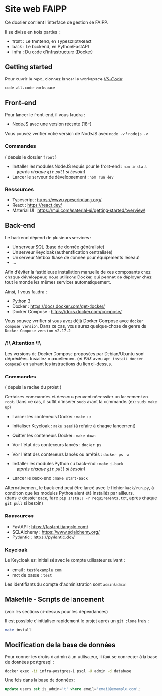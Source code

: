 # Site web FAIPP

Ce dossier contient l'interface de gestion de FAIPP.

Il se divise en trois parties :

- front : Le frontend, en Typescript/React
- back : Le backend, en Python/FastAPI
- infra : Du code d'infrastructure (Docker)

## Getting started

Pour ouvrir le repo, clonnez lancer le workspace [VS-Code](https://code.visualstudio.com/insiders/):

```bash
code all.code-workspace
```

## Front-end

Pour lancer le front-end, il vous faudra :

- NodeJS avec une version récente (18+)

Vous pouvez vérifier votre version de NodeJS avec `node -v` / `nodejs -v`

### Commandes

( depuis le dossier `front` )

- Installer les modules NodeJS requis pour le front-end : `npm install`  
&emsp;*(après chaque `git pull` si besoin)*
- Lancer le serveur de développement : `npm run dev`

### Ressources

- Typescript : https://www.typescriptlang.org/
- React : https://react.dev/
- Material UI : https://mui.com/material-ui/getting-started/overview/

## Back-end

Le backend dépend de plusieurs services :

- Un serveur SQL (base de donnée généraliste)
- Un serveur Keycloak (authentification centralisée)
- Un serveur Netbox (base de donnée pour équipements réseau)
- ...

Afin d'éviter la fastidieuse installation manuelle de ces composants chez chaque développeur, nous utilisons Docker, qui permet de déployer chez tout le monde les mêmes services automatiquement.

Ainsi, il vous faudra :

- Python 3
- Docker : https://docs.docker.com/get-docker/
- Docker Compose : https://docs.docker.com/compose/  

Vous pouvez vérifier si vous avez déjà Docker Compose avec `docker compose version`.
Dans ce cas, vous aurez quelque-chose du genre de `Docker Compose version v2.17.2`

### /!\ Attention /!\

Les versions de Docker Compose proposées par Debian/Ubuntu sont dépréciées. Installez manuellement (et *PAS* avec `apt install docker-compose`) en suivant les instructions du lien ci-dessus.

### Commandes

( depuis la racine du projet )

Certaines commandes ci-dessous peuvent nécessiter un lancement en `root`.
Dans ce cas, il suffit d'insérer `sudo` avant la commande. (ex: `sudo make up`)

- Lancer les conteneurs Docker : `make up`
- Initialiser Keycloak : `make seed` (à refaire à chaque lancement)
- Quitter les conteneurs Docker : `make down`

- Voir l'état des conteneurs lancés : `docker ps`
- Voir l'état des conteneurs lancés ou arrêtés : `docker ps -a`

- Installer les modules Python du back-end : `make i-back`  
&emsp;*(après chaque `git pull` si besoin)*
- Lancer le back-end : `make start-back`

Alternativement, le back-end peut être lancé avec le fichier `back/run.py`, à condition que les modules Python aient été installés par ailleurs.  
(dans le dossier `back`, faire `pip install -r requirements.txt`, après chaque `git pull` si besoin)

### Ressources

- FastAPI : https://fastapi.tiangolo.com/
- SQLAlchemy : https://www.sqlalchemy.org/
- Pydantic : https://pydantic.dev/

### Keycloak

Le Keycloak est initialisé avec le compte utilisateur suivant :

- email : `test@example.com`
- mot de passe : `test`  

Les identifiants du compte d'administration sont `admin`/`admin`

## Makefile - Scripts de lancement

(voir les sections ci-dessus pour les dépendances)

Il est possible d'initialiser rapidement le projet après un `git clone` frais :

```bash
make install
```

## Modification de la base de données
Pour donner les droits d'admin à un utilisateur, il faut se connecter à la base de données postgresql : 
```bash
docker exec -it infra-postgres-1 psql -U admin -d database
```
Une fois dans la base de données :
```sql
update users set is_admin='t' where email='email@example.com';
```
